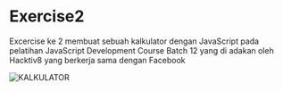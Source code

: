 # Exercise2

Excercise ke 2 membuat sebuah kalkulator dengan JavaScript pada pelatihan JavaScript Development Course Batch 12 yang di adakan oleh Hacktiv8 yang berkerja sama dengan Facebook

![KALKULATOR](https://user-images.githubusercontent.com/49117983/104090800-a8cfad80-52ab-11eb-8a36-a615ba926f6c.png)
